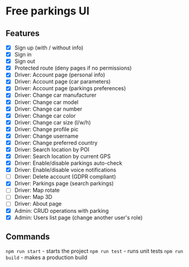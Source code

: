 # Free parkings UI

## Features
- [X] Sign up (with / without info)
- [X] Sign in
- [X] Sign out
- [X] Protected route (deny pages if no permissions)
- [X] Driver: Account page (personal info)
- [X] Driver: Account page (car parameters)
- [X] Driver: Account page (parkings preferences)
- [X] Driver: Change car manufacturer
- [X] Driver: Change car model
- [X] Driver: Change car number
- [X] Driver: Change car color
- [X] Driver: Change car size (l/w/h)
- [X] Driver: Change profile pic
- [X] Driver: Change username
- [X] Driver: Change preferred country
- [X] Driver: Search location by POI
- [X] Driver: Search location by current GPS
- [X] Driver: Enable/disable parkings auto-check
- [X] Driver: Enable/disable voice notifications
- [ ] Driver: Delete account (GDPR compliant)
- [X] Driver: Parkings page (search parkings)
- [ ] Driver: Map rotate
- [ ] Driver: Map 3D
- [ ] Driver: About page
- [X] Admin: CRUD operations with parking
- [X] Admin: Users list page (change another user's role)

## Commands
`npm run start` - starts the project
`npm run test` - runs unit tests
`npm run build` - makes a production build
